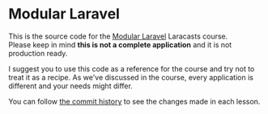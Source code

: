 # Modular Laravel

This is the source code for the [Modular Laravel](https://laracasts.com/series/modular-laravel) Laracasts course.   
Please keep in mind **this is not a complete application** and it is not production ready.   

I suggest you to use this code as a reference for the course and try not to treat it as a recipe. As we've discussed in the course, every application is different and your needs might differ. 

You can follow [the commit history](https://github.com/mateusjatenee/modularization/commits/main/) to see the changes made in each lesson.
